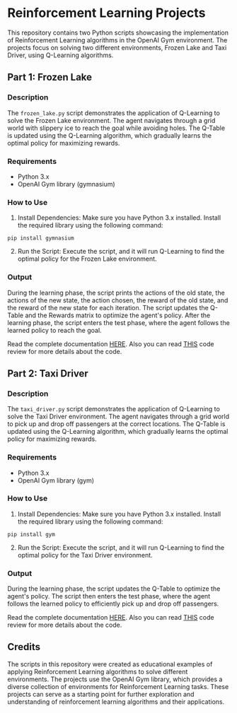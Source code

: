 # Reinforcement Learning Projects
 This repository contains two Python scripts showcasing the implementation of Reinforcement Learning algorithms in the OpenAI Gym environment. The projects focus on solving two different environments, Frozen Lake and Taxi Driver, using Q-Learning algorithms.

## Part 1: Frozen Lake

### Description
The `frozen_lake.py` script demonstrates the application of Q-Learning to solve the Frozen Lake environment. The agent navigates through a grid world with slippery ice to reach the goal while avoiding holes. The Q-Table is updated using the Q-Learning algorithm, which gradually learns the optimal policy for maximizing rewards.

### Requirements
* Python 3.x
* OpenAI Gym library (gymnasium)

### How to Use
1. Install Dependencies: Make sure you have Python 3.x installed. Install the required library using the following command:
```
pip install gymnasium
```
2. Run the Script: Execute the script, and it will run Q-Learning to find the optimal policy for the Frozen Lake environment.

### Output
During the learning phase, the script prints the actions of the old state, the actions of the new state, the action chosen, the reward of the old state, and the reward of the new state for each iteration. The script updates the Q-Table and the Rewards matrix to optimize the agent's policy. After the learning phase, the script enters the test phase, where the agent follows the learned policy to reach the goal.

 Read the complete documentation [HERE](https://github.com/Ali-Pourgheysari/Reinforcement-Learning-model-based/Documentation.pdf).
Also you can read [THIS](FrozenLake_Code_review.pdf) code review for more details about the code.

## Part 2: Taxi Driver

### Description
The `taxi_driver.py` script demonstrates the application of Q-Learning to solve the Taxi Driver environment. The agent navigates through a grid world to pick up and drop off passengers at the correct locations. The Q-Table is updated using the Q-Learning algorithm, which gradually learns the optimal policy for maximizing rewards.

### Requirements
* Python 3.x
* OpenAI Gym library (gym)

### How to Use
1. Install Dependencies: Make sure you have Python 3.x installed. Install the required library using the following command:
```
pip install gym
```
2. Run the Script: Execute the script, and it will run Q-Learning to find the optimal policy for the Taxi Driver environment.

### Output
During the learning phase, the script updates the Q-Table to optimize the agent's policy. The script then enters the test phase, where the agent follows the learned policy to efficiently pick up and drop off passengers.

 Read the complete documentation [HERE](Taxi_Doc.pdf).
Also you can read [THIS](Taxi_Code_review.pdf) code review for more details about the code.

## Credits
The scripts in this repository were created as educational examples of applying Reinforcement Learning algorithms to solve different environments. The projects use the OpenAI Gym library, which provides a diverse collection of environments for Reinforcement Learning tasks. These projects can serve as a starting point for further exploration and understanding of reinforcement learning algorithms and their applications.

